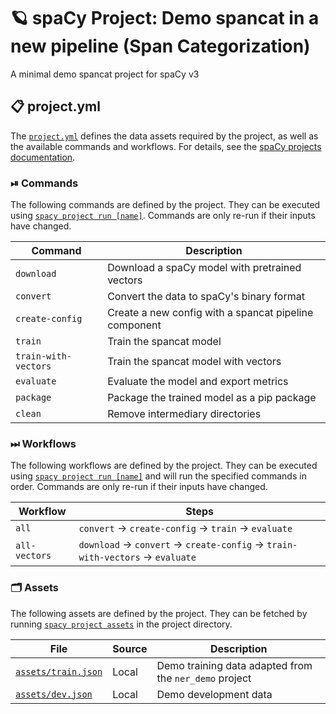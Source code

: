 <!-- SPACY PROJECT: AUTO-GENERATED DOCS START (do not remove) -->

# 🪐 spaCy Project: Demo spancat in a new pipeline (Span Categorization)

A minimal demo spancat project for spaCy v3

## 📋 project.yml

The [`project.yml`](project.yml) defines the data assets required by the
project, as well as the available commands and workflows. For details, see the
[spaCy projects documentation](https://spacy.io/usage/projects).

### ⏯ Commands

The following commands are defined by the project. They
can be executed using [`spacy project run [name]`](https://spacy.io/api/cli#project-run).
Commands are only re-run if their inputs have changed.

| Command | Description |
| --- | --- |
| `download` | Download a spaCy model with pretrained vectors |
| `convert` | Convert the data to spaCy's binary format |
| `create-config` | Create a new config with a spancat pipeline component |
| `train` | Train the spancat model |
| `train-with-vectors` | Train the spancat model with vectors |
| `evaluate` | Evaluate the model and export metrics |
| `package` | Package the trained model as a pip package |
| `clean` | Remove intermediary directories |

### ⏭ Workflows

The following workflows are defined by the project. They
can be executed using [`spacy project run [name]`](https://spacy.io/api/cli#project-run)
and will run the specified commands in order. Commands are only re-run if their
inputs have changed.

| Workflow | Steps |
| --- | --- |
| `all` | `convert` &rarr; `create-config` &rarr; `train` &rarr; `evaluate` |
| `all-vectors` | `download` &rarr; `convert` &rarr; `create-config` &rarr; `train-with-vectors` &rarr; `evaluate` |

### 🗂 Assets

The following assets are defined by the project. They can
be fetched by running [`spacy project assets`](https://spacy.io/api/cli#project-assets)
in the project directory.

| File | Source | Description |
| --- | --- | --- |
| [`assets/train.json`](assets/train.json) | Local | Demo training data adapted from the `ner_demo` project |
| [`assets/dev.json`](assets/dev.json) | Local | Demo development data |

<!-- SPACY PROJECT: AUTO-GENERATED DOCS END (do not remove) -->
